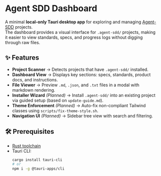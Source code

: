 # Agent SDD Dashboard

A minimal **local-only Tauri desktop app** for exploring and managing [Agent-SDD](../README.md) projects.  
The dashboard provides a visual interface for `.agent-sdd/` projects, making it easier to view standards, specs, and progress logs without digging through raw files.

## ✨ Features
- **Project Scanner** → Detects projects that have `.agent-sdd/` installed.  
- **Dashboard View** → Displays key sections: specs, standards, product docs, and instructions.  
- **File Viewer** → Preview `.md`, `.json`, and `.txt` files in a modal with markdown rendering.  
- **Installer Wizard** *(Planned)* → Install `.agent-sdd/` into an existing project via guided setup (based on `update-guide.md`).  
- **Theme Enforcement** *(Planned)* → Auto-fix non-compliant Tailwind classes using `scripts/fix-theme-style.sh`.  
- **Navigation UI** *(Planned)* → Sidebar tree view with search and filtering.  

## 🛠️ Prerequisites
- [Rust toolchain](https://rustup.rs)  
- Tauri CLI:  
  ```bash
  cargo install tauri-cli
  # or
  npm i -g @tauri-apps/cli
